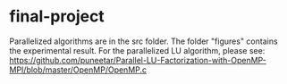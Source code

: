 # final-project
Parallelized algorithms are in the src folder.
The folder "figures" contains the experimental result.
For the parallelized LU algorithm, please see: https://github.com/puneetar/Parallel-LU-Factorization-with-OpenMP-MPI/blob/master/OpenMP/OpenMP.c
